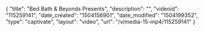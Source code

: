 {
    "title": "Bed Bath &amp; Beyonds Presents",
    "description": "",
    "videoid": "115259141",
    "date_created": "1504156901",
    "date_modified": "1504199352",
    "type": "captivate",
    "layout": "video",
    "url": "\/v\/media-15-mp4\/115259141"
}